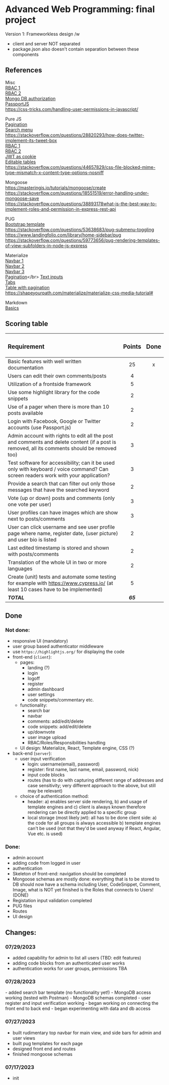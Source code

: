 # Advanced Web Programming: final project 
Version 1: Frameworkless design /w 
- client and server NOT separated
- package.json also doesn't contain separation between these components

## References
Misc</br>
[RBAC 1](https://stackoverflow.com/questions/39746718/mongodb-node-js-role-based-access-control-rbac)</br>
[RBAC 2](https://stackoverflow.com/questions/53880700/how-to-create-mongodb-schema-design-while-dealing-with-single-user-account-and-m)</br>
[Mongo DB authorization](https://www.mongodb.com/docs/manual/core/authorization/)</br>
[PassportJS](https://www.developerhandbook.com/blog/passportjs/passport-role-based-authorisation-authentication/)</br>
https://css-tricks.com/handling-user-permissions-in-javascript/

Pure JS</br>
[Pagination](https://www.w3schools.com/howto/howto_css_pagination.asp)</br>
[Search menu](https://www.w3schools.com/howto/howto_js_search_menu.asp)</br>
https://stackoverflow.com/questions/28820293/how-does-twitter-implement-its-tweet-box</br>
[RBAC 1](https://soshace.com/implementing-role-based-access-control-in-a-node-js-application/)</br>
[RBAC 2](https://stackoverflow.com/questions/39746718/mongodb-node-js-role-based-access-control-rbac?rq=4)</br>
[JWT as cookie](https://www.sohamkamani.com/nodejs/jwt-authentication/#google_vignette?utm_content=cmp-true)</br>
[Editable tables](https://www.javatpoint.com/javascript-editable-table)</br>
https://stackoverflow.com/questions/44657829/css-file-blocked-mime-type-mismatch-x-content-type-options-nosniff</br>

Mongoose</br>
https://masteringjs.io/tutorials/mongoose/create</br>
https://stackoverflow.com/questions/18551519/error-handling-under-mongoose-save</br>
https://stackoverflow.com/questions/38893178what-is-the-best-way-to-implement-roles-and-permission-in-express-rest-api</br>

PUG</br>
[Bootstrap template](https://riemke.dev/blog/bootstrap-with-pug-template/)</br>
https://stackoverflow.com/questions/53638683/pug-submenu-toggling</br>
https://www.landingfolio.com/library/home-sidebar/pug</br>
https://stackoverflow.com/questions/59773656/pug-rendering-templates-of-view-subfolders-in-node-js-express</br>

Materialize</br>
[Navbar 1](https://ampersandtutorials.com/materialize-css/navbar-in-materialize-css/)</br>
[Navbar 2](https://materializecss.com/navbar.html)</br>
[Navbar 3](https://www.um.es/docencia/barzana/materializecss/navbar.html)</br>
[Pagination](https://materializecss.com/pagination.html#!)</br>
[Text inputs](https://materializecss.com/text-inputs.html)</br>
[Tabs](https://materializecss.com/tabs.html)</br>
[Table with pagination](https://codepen.io/juan1992/pen/pwdoad)</br>
https://shapeyourpath.com/materialize/materialize-css-media-tutorial#

Markdown</br>
[Basics](https://www.markdownguide.org/basic-syntax/)

## Scoring table 
|<h3>Requirement</h3>|<h3>Points</h3>|<h3>Done</h3>|
|:---|:---:|:---:|
|Basic features with well written documentation|25|x|
|Users can edit their own comments/posts|4||
|Utilization of a frontside framework|5||
|Use some highlight library for the code snippets|2||
|Use of a pager when there is more than 10 posts available|2||
|Login with Facebook, Google or Twitter accounts (use Passport.js)|2||
|Admin account with rights to edit all the post and comments and delete content (if a post is removed, all its comments should be removed too)|3||
|Test software for accessibility; can it be used only with keyboard / voice command? Can screen readers work with your application?|3||
|Provide a search that can filter out only those messages that have the searched keyword|2||
|Vote (up or down) posts and comments (only one vote per user)|3||
|User profiles can have images which are show next to posts/comments|3||
|User can click username and see user profile page where name, register date, (user picture) and user bio is listed|2||
|Last edited timestamp is stored and shown with posts/comments|2||
|Translation of the whole UI in two or more languages|2||
|Create (unit) tests and automate some testing for example with https://www.cypress.io/ (at least 10 cases have to be implemented)|5||
|<em><strong>TOTAL</strong></em>|<em><strong>65</strong></em>|<em><strong></strong></em>|

## Done
<h3><strong>Not done:</strong></h3>

- responsive UI (mandatory)
- user group based authenticator middleware
- use `https://highlightjs.org/` for displaying the code
- front-end (`client`):
    - pages:
        - landing (?)
        - login
        - logoff
        - register
        - admin dashboard
        - user settings
        - code snippets/commentary etc. 
    - functionality:
        - search bar 
        - navbar
        - comments: add/edit/delete
        - code snippets: add/edit/delete
        - up/downvote
        - user image upload
        - RBAC/Roles/Responsibilities handling 
    - UI design: Materialize, React, Template engine, CSS (?)
- back-end (`server`):
    - user input verification
        * login: username(email), password)
        * register: first name, last name, email, password, nick)
        * input code blocks
        * routes (has to do with capturing different range of addresses and case sensitivity; very different approach to the above, but still may be relevant)
    - choice of authentication method:
        * header: a) enables server side rendering, b) and usage of template engines and c) client is always known therefore rendering can be directly applied to a specific group 
        * local storage (most likely jwt): all has to be done client side: a) the code for all groups is always accessible b) template engines can't be used (not that they'd be used anyway if React, Angular, Vue etc. is used)

<h3><strong>Done:</strong></h3>

- admin account 
- adding code from logged in user
- authentication
- Skeleton of front-end: navigation should be completed
- Mongoose schemas are mostly done: everything that is to be stored to DB should now have a schema including User, CodeSnippet, Comment, Image, what is NOT yet finished is the Roles that connects to Users! (DONE)
- Registation input validation completed
- PUG files
- Routes
- UI design

## Changes:

<h3>07/29/2023</h3>

- added capability for admin to list all users (TBD: edit features)
- adding code blocks from an authenticated user works
- authentication works for user groups, permissions TBA

<h3>07/28/2023</h3>
- added search bar template (no functionality yet!)
- MongoDB access working (tested with Postman)
- MongoDB schemas completed
- user register and input verification working
- began working on connecting the front end to back end
- began experimenting with data and db access
<h3>07/27/2023</h3>

- built rudimentary top navbar for main view, and side bars for admin and user views
- built pug templates for each page
- designed front end and routes
- finished mongoose schemas
<h3>07/17/2023</h3>

- init

